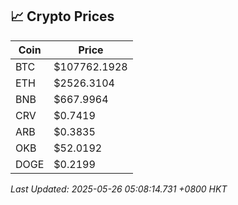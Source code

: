 ## 📈 Crypto Prices

| Coin | Price |
| ---- | ----- |
| BTC | $107762.1928 |
| ETH | $2526.3104 |
| BNB | $667.9964 |
| CRV | $0.7419 |
| ARB | $0.3835 |
| OKB | $52.0192 |
| DOGE | $0.2199 |

_Last Updated: 2025-05-26 05:08:14.731 +0800 HKT_